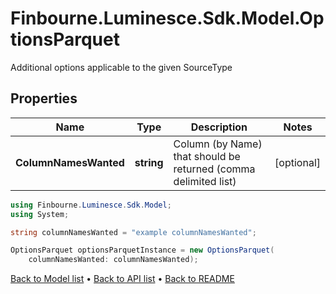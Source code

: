 # Finbourne.Luminesce.Sdk.Model.OptionsParquet
Additional options applicable to the given SourceType

## Properties

Name | Type | Description | Notes
------------ | ------------- | ------------- | -------------
**ColumnNamesWanted** | **string** | Column (by Name) that should be returned (comma delimited list) | [optional] 

```csharp
using Finbourne.Luminesce.Sdk.Model;
using System;

string columnNamesWanted = "example columnNamesWanted";

OptionsParquet optionsParquetInstance = new OptionsParquet(
    columnNamesWanted: columnNamesWanted);
```

[Back to Model list](../README.md#documentation-for-models) &#8226; [Back to API list](../README.md#documentation-for-api-endpoints) &#8226; [Back to README](../README.md)
